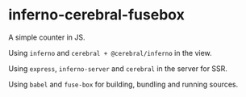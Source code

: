 # inferno-cerebral-fusebox
A simple counter in JS.

Using `inferno` and `cerebral + @cerebral/inferno` in the view.

Using `express`, `inferno-server` and `cerebral` in the server for SSR.

Using `babel` and `fuse-box` for building, bundling and running sources.
